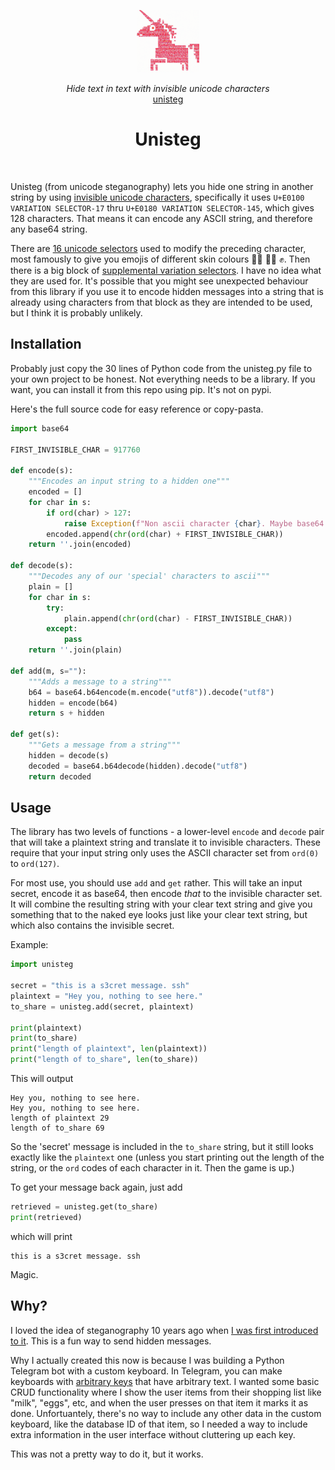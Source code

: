 <p align="center">
  <a href="https://github.com/sixhobbits/unisteg">
    <img alt="Unisteg" title="Unisteg" src="./unisteg.png" width="100" style="color: black">
  </a>
</p>


<p align="center">
  <i>Hide text in text with invisible unicode characters</i><br/> 
  <a href="https://github.com/sixhobbits/unisteg">unisteg</a>
</p>

<h1 align="center">
Unisteg
</h1>

<br/>

Unisteg (from unicode steganography) lets you hide one string in another string by using [invisible unicode characters](https://invisible-characters.com/), specifically it uses `U+E0100 VARIATION SELECTOR-17` thru `U+E0180 VARIATION SELECTOR-145`, which gives 128 characters. That means it can encode any ASCII string, and therefore any base64 string.

There are [16 unicode selectors](https://en.wikipedia.org/wiki/Variation_Selectors_(Unicode_block)) used to modify the preceding character, most famously to give you emojis of different skin colours ✊🏾 ✊🏼 ✊. Then there is a big block of [supplemental variation selectors](https://en.wikipedia.org/wiki/Variation_Selectors_Supplement). I have no idea what they are used for. It's possible that you might see unexpected behaviour from this library if you use it to encode hidden messages into a string that is already using characters from that block as they are intended to be used, but I think it is probably unlikely.

## Installation

Probably just copy the 30 lines of Python code from the unisteg.py file to your own project to be honest. Not everything needs to be a library. If you want, you can install it from this repo using pip. It's not on pypi.

Here's the full source code for easy reference or copy-pasta.

```python
import base64

FIRST_INVISIBLE_CHAR = 917760

def encode(s):
    """Encodes an input string to a hidden one"""
    encoded = []
    for char in s:
        if ord(char) > 127:
            raise Exception(f"Non ascii character {char}. Maybe base64 encode your string first")
        encoded.append(chr(ord(char) + FIRST_INVISIBLE_CHAR))
    return ''.join(encoded)

def decode(s):
    """Decodes any of our 'special' characters to ascii"""
    plain = []
    for char in s:
        try:
            plain.append(chr(ord(char) - FIRST_INVISIBLE_CHAR))
        except:
            pass
    return ''.join(plain)

def add(m, s=""):
    """Adds a message to a string"""
    b64 = base64.b64encode(m.encode("utf8")).decode("utf8")
    hidden = encode(b64)
    return s + hidden

def get(s):
    """Gets a message from a string"""
    hidden = decode(s)
    decoded = base64.b64decode(hidden).decode("utf8")
    return decoded
```

## Usage

The library has two levels of functions - a lower-level `encode` and `decode` pair that will take a plaintext string and translate it to invisible characters. These require that your input string only uses the ASCII character set from `ord(0)` to `ord(127)`.

For most use, you should use `add` and `get` rather. This will take an input secret, encode it as base64, then encode _that_ to the invisible character set. It will combine the resulting string with your clear text string and give you something that to the naked eye looks just like your clear text string, but which also contains the invisible secret.

Example:

```python
import unisteg

secret = "this is a s3cret message. ssh"
plaintext = "Hey you, nothing to see here."
to_share = unisteg.add(secret, plaintext)

print(plaintext)
print(to_share)
print("length of plaintext", len(plaintext))
print("length of to_share", len(to_share))
```

This will output

```
Hey you, nothing to see here.
Hey you, nothing to see here.󠅤󠅇󠅨󠅰󠅣󠅹󠅂󠅰󠅣
length of plaintext 29
length of to_share 69
```

So the 'secret' message is included in the `to_share` string, but it still looks exactly like the `plaintext` one (unless you start printing out the length of the string, or the `ord` codes of each character in it. Then the game is up.)

To get your message back again, just add

```python
retrieved = unisteg.get(to_share)
print(retrieved)
```

which will print

```
this is a s3cret message. ssh
```

Magic.

## Why? 

I loved the idea of steganography 10 years ago when [I was first introduced to it](https://dwyer.co.za/static/steganography.pdf). This is a fun way to send hidden messages. 

Why I actually created this now is because I was building a Python Telegram bot with a custom keyboard. In Telegram, you can make keyboards with [arbitrary keys](https://core.telegram.org/bots/api#keyboardbutton) that have arbitrary text. I wanted some basic CRUD functionality where I show the user items from their shopping list like "milk", "eggs", etc, and when the user presses on that item it marks it as done. Unfortuantely, there's no way to include any other data in the custom keyboard, like the database ID of that item, so I needed a way to include extra information in the user interface without cluttering up each key. 

This was not a pretty way to do it, but it works.

